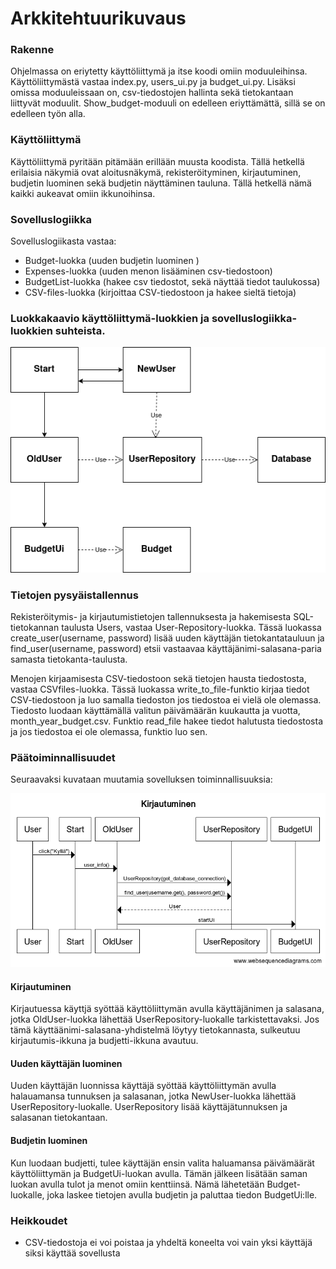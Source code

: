 # Arkkitehtuurikuvaus

### Rakenne
Ohjelmassa on eriytetty käyttöliittymä ja itse koodi omiin moduuleihinsa. Käyttöliittymästä vastaa index.py, users_ui.py ja budget_ui.py. Lisäksi omissa moduuleissaan on, csv-tiedostojen hallinta sekä tietokantaan liittyvät moduulit. Show_budget-moduuli on edelleen eriyttämättä, sillä se on edelleen työn alla.

### Käyttöliittymä
Käyttöliittymä pyritään pitämään erillään muusta koodista. Tällä hetkellä erilaisia näkymiä ovat aloitusnäkymä, rekisteröityminen, kirjautuminen, budjetin luominen sekä budjetin näyttäminen tauluna. Tällä hetkellä nämä kaikki aukeavat omiin ikkunoihinsa.

### Sovelluslogiikka
Sovelluslogiikasta vastaa:
- Budget-luokka (uuden budjetin luominen )
- Expenses-luokka (uuden menon lisääminen csv-tiedostoon)
- BudgetList-luokka (hakee csv tiedostot, sekä näyttää tiedot taulukossa)
- CSV-files-luokka (kirjoittaa CSV-tiedostoon ja hakee sieltä tietoja)

### Luokkakaavio käyttöliittymä-luokkien ja sovelluslogiikka-luokkien suhteista.
![Luokkakaavio](./kuvat/luokkakaavio.drawio.png)

### Tietojen pysyäistallennus
Rekisteröitymis- ja kirjautumistietojen tallennuksesta ja hakemisesta SQL-tietokannan taulusta Users, vastaa User-Repository-luokka. Tässä luokassa create_user(username, password) lisää uuden käyttäjän tietokantatauluun ja find_user(username, password) etsii vastaavaa käyttäjänimi-salasana-paria samasta tietokanta-taulusta.

Menojen kirjaamisesta CSV-tiedostoon sekä tietojen hausta tiedostosta, vastaa CSVfiles-luokka. Tässä luokassa write_to_file-funktio kirjaa tiedot CSV-tiedostoon ja luo samalla tiedoston jos tiedostoa ei vielä ole olemassa. Tiedosto luodaan käyttämällä valitun päivämäärän kuukautta ja vuotta, month_year_budget.csv. Funktio read_file hakee tiedot halutusta tiedostosta ja jos tiedostoa ei ole olemassa, funktio luo sen.

### Päätoiminnallisuudet
Seuraavaksi kuvataan muutamia sovelluksen toiminnallisuuksia:

![Sekvenssikaavio](./kuvat/kirjautuminen.png)

#### Kirjautuminen
Kirjautuessa käyttjä syöttää käyttöliittymän avulla käyttäjänimen ja salasana, jotka OldUser-luokka lähettää UserRepository-luokalle tarkistettavaksi. Jos tämä käyttäänimi-salasana-yhdistelmä löytyy tietokannasta, sulkeutuu kirjautumis-ikkuna ja budjetti-ikkuna avautuu.

#### Uuden käyttäjän luominen
Uuden käyttäjän luonnissa käyttäjä syöttää käyttöliittymän avulla halauamansa tunnuksen ja salasanan, jotka NewUser-luokka lähettää UserRepository-luokalle. UserRepository lisää käyttäjätunnuksen ja salasanan tietokantaan.

#### Budjetin luominen
Kun luodaan budjetti, tulee käyttäjän ensin valita haluamansa päivämäärät käyttöliittymän ja BudgetUi-luokan avulla. Tämän jälkeen lisätään saman luokan avulla tulot ja menot omiin kenttiinsä. Nämä lähetetään Budget-luokalle, joka laskee tietojen avulla budjetin ja paluttaa tiedon BudgetUi:lle.



### Heikkoudet
- CSV-tiedostoja ei voi poistaa ja yhdeltä koneelta voi vain yksi käyttäjä siksi käyttää sovellusta

